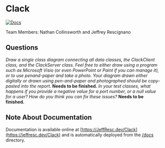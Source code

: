 # Clack

[![Docs](https://readthedocs.org/projects/pip/badge/?version=latest&style=for-the-badge)](https://jeffresc.dev/Clack)

Team Members: Nathan Collinsworth and Jeffrey Rescignano

## Questions
*Draw a single class diagram connecting all data classes, the ClackClient  class, and the ClackServer class. Feel free to either draw using a program such as Microsoft Visio (or even PowerPoint or Paint if you can manage it), or to use penand-paper and take a photo. Your diagram drawn either digitally or drawn using pen-and-paper and photographed should be copy-pasted into the report.*
**Needs to be finished.**
*In your test classes, what happens if you provide a negative value for a port number, or a null value for a user? How do you think you can fix these issues?*
**Needs to be finished.**

## Note About Documentation
Documentation is available online at [https://JeffResc.dev/Clack](https://jeffresc.dev/Clack) and is automatically deployed from the [/docs](https://github.com/JeffResc/Clack/tree/master/docs) directory.